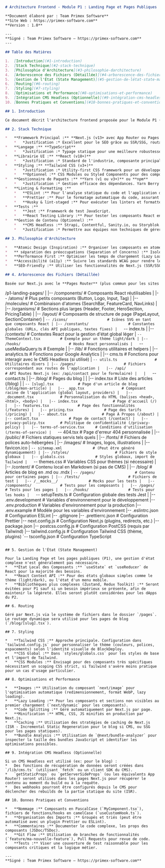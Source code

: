 ```markdown
# Architecture Frontend - Module P1 : Landing Page et Pages Publiques

**Document élaboré par : Team Primex Software**
**Site Web : https://primex-software.com**
**Version : 1.0**

---
**Signé : Team Primex Software – https://primex-software.com**
---

## Table des Matières

1.  [Introduction](#1-introduction)
2.  [Stack Technique](#2-stack-technique)
3.  [Philosophie d'Architecture](#3-philosophie-darchitecture)
4.  [Arborescence des Fichiers (Détaillée)](#4-arborescence-des-fichiers-détaillée)
5.  [Gestion de l'État (State Management)](#5-gestion-de-létat-state-management)
6.  [Routing](#6-routing)
7.  [Styling](#7-styling)
8.  [Optimisations et Performance](#8-optimisations-et-performance)
9.  [Intégration CMS Headless (Optionnelle)](#9-intégration-cms-headless-optionnelle)
10. [Bonnes Pratiques et Conventions](#10-bonnes-pratiques-et-conventions)

## 1. Introduction

Ce document décrit l'architecture frontend proposée pour le Module P1 (Landing Page et Pages Publiques) de la plateforme BlockDeploy. L'objectif est de mettre en place une base solide, performante, maintenable et évolutive.

## 2. Stack Technique

*   **Framework Principal :** **Next.js (v13+ avec App Router ou Pages Router)**
    *   *Justification :* Excellent pour le SEO grâce au SSR/SSG, routage basé sur le système de fichiers intuitif, optimisation des images, API routes intégrées, vaste communauté et écosystème React. L'App Router offre des layouts imbriqués et des Server Components pour une granularité fine.
*   **Langage :** **TypeScript**
    *   *Justification :* Typage statique pour une meilleure robustesse du code, auto-complétion améliorée, refactoring plus sûr, et une meilleure maintenabilité à long terme.
*   **Librairie UI :** **React (v18+)**
    *   *Justification :* Standard de l'industrie, composante principale de Next.js, vaste écosystème de bibliothèques et d'outils.
*   **Styling :** **Tailwind CSS (v3+)**
    *   *Justification :* Utility-first CSS framework pour un développement rapide et cohérent des UI, personnalisable, et génère un CSS optimisé en production.
    *   **Optionnel :** CSS Modules ou Styled Components pour des composants très spécifiques si Tailwind n'est pas adapté.
*   **Gestionnaire de Paquets :** **Yarn (v1 ou v3+)** ou **npm**
    *   *Justification :* Gestion efficace des dépendances. Yarn Berry (v2+) offre Plug'n'Play pour des installations plus rapides et fiables.
*   **Linting & Formatting :**
    *   **ESLint :** Pour l'analyse statique du code et l'application des règles de codage.
    *   **Prettier :** Pour le formatage automatique du code, assurant une cohérence stylistique.
    *   **Husky & lint-staged :** Pour exécuter les linters et formatters avant chaque commit.
*   **Tests :**
    *   **Jest :** Framework de test JavaScript.
    *   **React Testing Library :** Pour tester les composants React en simulant l'interaction utilisateur.
*   **Gestion de Contenu (Optionnel) :**
    *   **CMS Headless :** Strapi, Contentful, Sanity.io, ou Storyblok.
    *   *Justification :* Permettre aux équipes non techniques de gérer le contenu (blog, sections marketing) sans intervention des développeurs.

## 3. Philosophie d'Architecture

*   **Atomic Design (Inspiration) :** Organiser les composants en atomes (ex: Button, Input), molécules (ex: SearchForm), organismes (ex: Header), templates et pages pour favoriser la réutilisabilité et la maintenabilité.
*   ** séparation des préoccupations (Separation of Concerns) :** Isoler la logique métier, la logique d'affichage, et la gestion de l'état autant que possible.
*   **Performance First :** Optimiser les temps de chargement (Lazy Loading, optimisation des images, code splitting).
*   **Accessibilité (a11y) :** Suivre les standards WCAG pour rendre le site accessible à tous.
*   **SEO-Friendly :** Utiliser les fonctionnalités de Next.js (SSR/SSG, `next/head`, sitemap) pour un référencement optimal.

## 4. Arborescence des Fichiers (Détaillée)

Basée sur Next.js avec le **Pages Router** (plus commun pour les sites majoritairement statiques/SSG comme une landing page, mais adaptable à l'App Router).

```
/p1-landing-pages/
|
|-- /components/                 # Composants React réutilisables
|   |-- /atoms/                  # Plus petits composants (Button, Logo, Input, Tag)
|   |-- /molecules/              # Combinaison d'atomes (SearchBar, FeatureCard, NavLinks)
|   |-- /organisms/              # Sections plus larges (Header, Footer, HeroSection, PricingTable)
|   |-- /layout/                 # Composants de structure de page (PageLayout, SectionContainer)
|   `-- /icons/                  # Icônes SVG en tant que composants React
|
|-- /constants/                  # Constantes globales (URLs, clés API publiques, textes fixes)
|   `-- index.ts
|
|-- /contexts/                   # Contextes React pour la gestion d'état global léger
|   `-- ThemeContext.tsx         # Exemple pour un thème light/dark
|
|-- /hooks/                      # Hooks React personnalisés
|   `-- useMediaQuery.ts         # Exemple
|
|-- /lib/                        # Fonctions utilitaires et helpers
|   |-- analytics.ts             # Fonctions pour Google Analytics
|   |-- cms.ts                   # Fonctions pour interagir avec le CMS Headless (si utilisé)
|   `-- utils.ts                 # Utilitaires divers
|
|-- /pages/                      # Fichiers correspondant aux routes de l'application
|   |-- /api/                    # API Routes Next.js (ex: /api/contact pour le formulaire)
|   |   `-- contact.ts
|   |-- /blog/                   # Pages du blog
|   |   |-- index.tsx            # Liste des articles (/blog)
|   |   `-- [slug].tsx           # Page d'un article de blog (/blog/mon-article)
|   |-- _app.tsx                 # Composant racine de l'application (global layout, providers)
|   |-- _document.tsx            # Personnalisation du HTML (balises <head>, <html>, <body>)
|   |-- index.tsx                # Page d'accueil (/)
|   |-- features.tsx             # Page des fonctionnalités (/features)
|   |-- pricing.tsx              # Page des tarifs (/pricing)
|   |-- about.tsx                # Page À Propos (/about)
|   |-- contact.tsx              # Page de contact (/contact)
|   |-- privacy-policy.tsx       # Politique de confidentialité (/privacy-policy)
|   |-- terms-of-service.tsx     # Conditions d'utilisation (/terms-of-service)
|   `-- 404.tsx                  # Page d'erreur 404 personnalisée
|
|-- /public/                     # Fichiers statiques servis tels quels
|   |-- /fonts/                  # Fichiers de polices auto-hébergées
|   |-- /images/                 # Images, logos, illustrations
|   |-- favicon.ico
|   `-- sitemap.xml              # (Peut être généré dynamiquement)
|
|-- /styles/                     # Fichiers de style globaux
|   |-- globals.css              # Styles globaux, import de Tailwind
|   `-- themes.css               # Variables CSS pour thèmes (si nécessaire)
|
|-- /content/                    # Contenu local en Markdown (si pas de CMS)
|   |-- /blog/                   # Articles de blog en .md ou .mdx
|   `-- /pages/                  # Contenu pour certaines pages
|
|-- /tests/                      # Fichiers de test
|   |-- /__mocks__/              # Mocks pour les tests
|   |-- /components/             # Tests pour les composants
|   |-- /pages/                  # Tests pour les pages
|   |-- /hooks/                  # Tests pour les hooks
|   `-- setupTests.ts            # Configuration globale des tests Jest
|
|-- .env.development             # Variables d'environnement pour le développement
|-- .env.production              # Variables d'environnement pour la production
|-- .env.example                 # Modèle pour les variables d'environnement
|-- .eslintrc.json               # Configuration ESLint
|-- .gitignore
|-- .prettierrc.json             # Configuration Prettier
|-- next.config.js               # Configuration Next.js (plugins, redirects, etc.)
|-- package.json
|-- postcss.config.js            # Configuration PostCSS (requis par Tailwind)
|-- tailwind.config.js           # Configuration Tailwind CSS (thème, plugins)
`-- tsconfig.json                # Configuration TypeScript
```

## 5. Gestion de l'État (State Management)

Pour la Landing Page et les pages publiques (P1), une gestion d'état complexe n'est généralement pas nécessaire.
*   **État Local des Composants :** `useState` et `useReducer` de React pour la majorité des besoins.
*   **React Context API :** Pour des états globaux simples comme le thème (light/dark), ou l'état d'un menu mobile.
*   **Bibliothèques plus complexes (Zustand, Redux Toolkit) :** Seront évitées pour P1 sauf si un besoin impérieux se présente, afin de maintenir la légèreté. Elles seront plutôt considérées pour les dApps du P2.

## 6. Routing

Géré par Next.js via le système de fichiers dans le dossier `/pages`. Le routage dynamique sera utilisé pour les pages de blog (`/blog/[slug].tsx`).

## 7. Styling

*   **Tailwind CSS :** Approche principale. Configuration dans `tailwind.config.js` pour personnaliser le thème (couleurs, polices, espacements) selon l'identité visuelle de BlockDeploy.
*   **CSS Global :** Dans `styles/globals.css` pour les styles de base et l'import de Tailwind.
*   **CSS Modules :** Envisagé pour des composants très spécifiques nécessitant un scoping CSS strict, si Tailwind s'avère moins pratique pour un cas d'usage particulier.

## 8. Optimisations et Performance

*   **Images :** Utilisation du composant `next/image` pour l'optimisation automatique (redimensionnement, format WebP, lazy loading).
*   **Lazy Loading :** Pour les composants et sections non visibles au premier chargement (`next/dynamic` pour les composants).
*   **Code Splitting :** Géré automatiquement par Next.js par page.
*   **Minification :** HTML, CSS, JS minifiés en production par Next.js.
*   **Caching :** Utilisation des stratégies de caching de Next.js (ISR - Incremental Static Regeneration pour le blog si CMS, ou SSG pour les pages statiques).
*   **Bundle Analysis :** Utilisation de `@next/bundle-analyzer` pour inspecter la taille des bundles JavaScript et identifier les optimisations possibles.

## 9. Intégration CMS Headless (Optionnelle)

Si un CMS Headless est utilisé (ex: pour le blog) :
*   Des fonctions de récupération de données seront créées dans `/lib/cms.ts` (utilisant `fetch` ou un client SDK du CMS).
*   `getStaticProps` ou `getServerSideProps` (ou les équivalents App Router) seront utilisés dans les pages Next.js pour récupérer le contenu au moment du build ou à la requête.
*   Des webhooks pourront être configurés depuis le CMS pour déclencher des rebuilds de la partie statique du site (ISR).

## 10. Bonnes Pratiques et Conventions

*   **Nommage :** Composants en PascalCase (`MyComponent.tsx`), fichiers de fonctions/hooks en camelCase (`useCustomHook.ts`).
*   **Organisation des Imports :** Groupés et triés (peut être automatisé avec un plugin Prettier ou ESLint).
*   **Commentaires :** Documenter le code complexe, les props des composants (JSDoc/TSDoc).
*   **Git Flow :** Utilisation de branches de fonctionnalités (`feature/ma-nouvelle-feature`), Pull Requests pour revue de code.
*   **Tests :** Viser une couverture de test raisonnable pour les composants critiques et la logique métier.

---
**Signé : Team Primex Software – https://primex-software.com**
```
